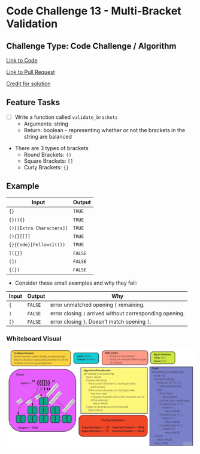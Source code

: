 # Code Challenge 13 - Multi-Bracket Validation

## Challenge Type: Code Challenge / Algorithm

[Link to Code](stack_queue_brackets.py)

[Link to Pull Request](https://github.com/kassiebradshaw/data-structures-and-algorithms/pull/34)

[Credit for solution](https://www.geeksforgeeks.org/check-for-balanced-parentheses-in-an-expression/)

## Feature Tasks

* [ ] Write a function called `validate_brackets`
  * Arguments: string
  * Return: boolean - representing whether or not the brackets in the string are balanced

* There are 3 types of brackets
  * Round Brackets: `()`
  * Square Brackets: `[]`
  * Curly Brackets: `{}`

## Example

| Input | Output |
| --- | --- |
|`{}` | `TRUE` |
|`{}(){}` | `TRUE` |
| `()[[Extra Characters]]` |`TRUE` |
| `(){}[[]]` | `TRUE` |
| `{}{Code}[Fellows](())` | `TRUE` |
| `[({}]` | `FALSE` |
| `(](` | `FALSE` |
| `{(})` | `FALSE` |

* Consider these small examples and why they fail:

| Input | Output | Why |
| --- | --- | --- |
| `{`	| `FALSE`	| error unmatched opening `{` remaining. |
| `)` |	`FALSE`	| error closing `)` arrived without corresponding opening. |
| `[}` | `FALSE`	| error closing `}`. Doesn’t match opening `[`. |

### Whiteboard Visual

![Whiteboard visual of validate_brackets](stack_queue_brackets.jpg)
